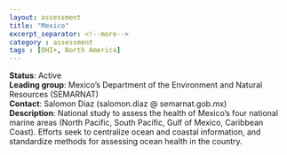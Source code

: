 ```yaml
---
layout: assessment
title: "Mexico"
excerpt_separator: <!--more-->
category : assessment
tags : [OHI+, North America]
---
```


**Status**: Active  
**Leading group**: Mexico’s Department of the Environment and Natural Resources (SEMARNAT)  
**Contact**: Salomon Diaz (salomon.diaz @ semarnat.gob.mx)   
**Description**: National study to assess the health of Mexico’s four national marine areas (North Pacific, South Pacific, Gulf of Mexico, Caribbean Coast). Efforts seek to centralize ocean and coastal information, and standardize methods for assessing ocean health in the country.  

